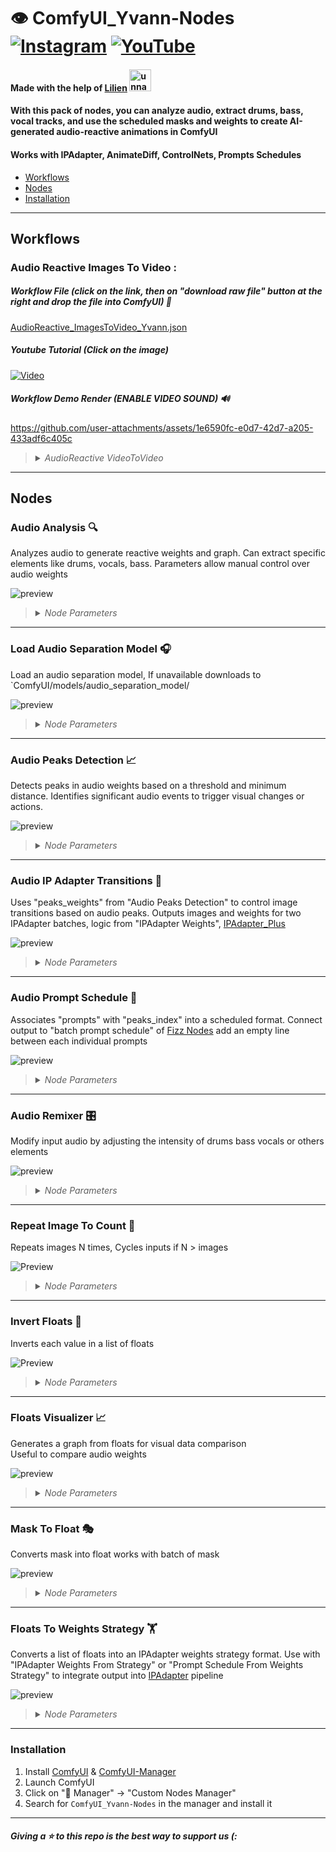 # 👁️ ComfyUI_Yvann-Nodes  [![Instagram](https://img.shields.io/badge/yvann.mp4-white?style=for-the-badge&logo=instagram&logoColor=E4405F)](https://www.instagram.com/yvann.mp4/) [![YouTube](https://img.shields.io/badge/yvann.mp4-white?style=for-the-badge&logo=youtube&logoColor=FF0000)](https://www.youtube.com/channel/yvann.mp4)

#### Made with the help of [Lilien](https://x.com/Lilien_RIG) <a href="https://x.com/Lilien_RIG"><img src="https://github.com/user-attachments/assets/26a483b9-cfe6-4666-af0d-52d40ee65dcf" alt="unnamed" width="35"></a>

#### **With this pack of nodes, you can analyze audio, extract drums, bass, vocal tracks, and use the scheduled masks and weights to create AI-generated audio-reactive animations in ComfyUI**

#### **Works with IPAdapter, AnimateDiff, ControlNets, Prompts Schedules**

- [Workflows](#Workflows)
- [Nodes](#Nodes)
- [Installation](#Installation)

--- 

## Workflows


### Audio Reactive Images To Video :

##### Workflow File (click on the link, then on "download raw file" button at the right and drop the file into ComfyUI) 📜
[AudioReactive_ImagesToVideo_Yvann.json](WORKFLOW_AUDIO_REACTIVE/AudioReactive_ImagesToVideo_Yvann.json)

##### Youtube Tutorial (Click on the image)
[![Video](https://img.youtube.com/vi/O2s6NseXlMc/maxresdefault.jpg)](https://www.youtube.com/watch?v=O2s6NseXlMc)

##### Workflow Demo Render *(ENABLE VIDEO SOUND)* 🔊

https://github.com/user-attachments/assets/1e6590fc-e0d7-42d7-a205-433adf6c405c

><details>
>  <summary><i>AudioReactive VideoToVideo</i></summary>
>
>##### Workflow File (click on the link, then on "download raw file" button at the right and drop the file into ComfyUI) 📜
>[AudioReactive_VideoToVideo_Yvann.json](./WORKFLOW_AUDIO_REACTIVE/AudioReactive_VideoToVideo_Yvann.json)
>
>##### Workflow Demo Render *(ENABLE VIDEO SOUND)* 🔊
>
>https://github.com/user-attachments/assets/6b0aa544-aa20-4257-b6be-28673082c7ef
>
>##### Youtube Tutorial (Click on the image)
>[![Video](https://img.youtube.com/vi/BiQHWKP3q0c/maxresdefault.jpg)](https://www.youtube.com/watch?v=BiQHWKP3q0c)
>##### Workflow Preview
>![videotovideo](https://github.com/user-attachments/assets/62dd4443-2e7d-48b5-aa0a-6dd49e3f90ac)
>[CIVITAI Workflow Page](https://civitai.com/models/867298)
>
></details>

---

## Nodes

###  Audio Analysis 🔍

Analyzes audio to generate reactive weights and graph. Can extract specific elements like drums, vocals, bass. Parameters allow manual control over audio weights

![preview](https://github.com/user-attachments/assets/4959a654-d1d1-478a-ac42-8068de32d581)

><details>
>  <summary><i>Node Parameters</i></summary>
>
> - **audio_sep_model**: Loaded model from "Load Audio Separation Model"
> - **audio**: Input audio file
> - **batch_size**: Number of frames to associate with audio weights
> - **fps**: Frames per second for processing audio weights
> 
> **Parameters:**
> 
> - **analysis_mode**: Select audio component to analyze
> - **threshold**: Minimum weight value to pass through
> - **multiply**: Amplification factor for weights before normalization
> 
> **Outputs:**
> 
> - **graph_audio**: Graph image of audio weights over frames
> - **processed_audio**: Separated or processed audio (e.g., drums vocals)
> - **original_audio**: Original unmodified audio input
> - **audio_weights**: List of audio-reactive weights based on processed audio
>
></details>

---

###  Load Audio Separation Model 🎧

Load an audio separation model, If unavailable downloads to `ComfyUI/models/audio_separation_model/

![preview](https://github.com/user-attachments/assets/7fb58067-a79b-4a53-9ae5-524a04ed37b6)

><details>
>  <summary><i>Node Parameters</i></summary>
> 
>   - **model**: Audio separation model to load
>   - [HybridDemucs](https://github.com/facebookresearch/demucs): Most accurate fastest and lightweight
>   - [OpenUnmix](https://github.com/sigsep/open-unmix-pytorch): Alternative model
> 
> **Outputs:**
> 
>   - **audio_sep_model**: Loaded audio separation model<br>
>   Connect it to "Audio Analysis" or "Audio Remixer"

></details>

---
###  Audio Peaks Detection 📈

Detects peaks in audio weights based on a threshold and minimum distance. Identifies significant audio events to trigger visual changes or actions.

![preview](https://github.com/user-attachments/assets/e5f66608-bb91-443b-9478-707eba48e521)

><details>
>  <summary><i>Node Parameters</i></summary>
>
>   - **peaks_threshold**: Threshold for peak detection
>   - **min_peaks_distance**: Minimum frames between consecutive peaks help remove close unwanted peaks around big peaks
>   
>   **Outputs:**
>   
>   - **peaks_weights**: Binary list indicating peak presence (1 for peak 0 otherwise)
>   - **peaks_alternate_weights**: Alternating binary list based on detected peaks
>   - **peaks_index**: String of peak indices
>   - **peaks_count**: Total number of detected peaks
>   - **graph_peaks**: Visualization image of detected peaks over audio weights
>
></details>

---

###  Audio IP Adapter Transitions 🔄

Uses "peaks_weights" from "Audio Peaks Detection" to control image transitions based on audio peaks. Outputs images and weights for two IPAdapter batches, logic from "IPAdapter Weights", [IPAdapter_Plus](https://github.com/cubiq/ComfyUI_IPAdapter_plus)

![preview](https://github.com/user-attachments/assets/60204704-5916-44a3-a33b-c99b1732f189)

><details>
>  <summary><i>Node Parameters</i></summary>
>   - **images**: Batch of images for transitions, Loops images to match peak count
>   - **peaks_weights**: List of audio peaks from "Audio Peaks Detection"
>   
>   **Parameters:**
>   
>   - **blend_mode**: transition method applied to weights
>   - **transitions_length**: Frames used to blend between images
>   - **min_IPA_weight**: Minimum weight applied by IPAdapter per frame
>   - **max_IPA_weight**: Maximum weight applied by IPAdapter per frame
>   
>   **Outputs:**
>   
>   - **image_1**: Starting image for transition Connect to first IPAdapter batch "image"
>   - **weights**: Blending weights for transitions Connect to first IPAdapter batch "weight"
>   - **image_2**: Ending image for transition Connect to second IPAdapter batch "image"
>   - **weights_invert**: Inversed weights Connect to second IPAdapter batch "weight"
>   - **graph_transitions**: Visualization of weight transitions over frames
></details>

---
###  Audio Prompt Schedule 📝

Associates "prompts" with "peaks_index" into a scheduled format. Connect output to "batch prompt schedule" of [Fizz Nodes](https://github.com/FizzleDorf/ComfyUI_FizzNodes) add an empty line between each individual prompts

![preview](https://github.com/user-attachments/assets/cec2ad2a-94c4-44df-a12a-f4d4509cefb1)

><details>
>  <summary><i>Node Parameters</i></summary>
>   - **peaks_index**: frames where peaks occurs from "Audio Peaks Detections" 
>   - **prompts**: Multiline string of prompts for each index
>   
>   **Outputs:**
>   
>   - **prompt_schedule**: String mapping each audio index to a prompt
></details>

---

###  Audio Remixer 🎛️

Modify input audio by adjusting the intensity of drums bass vocals or others elements

![preview](https://github.com/user-attachments/assets/ada877fa-baa8-447d-bbad-5c30ac6cdadb)

><details>
>  <summary><i>Node Parameters</i></summary>
>   - **audio_sep_model**: Loaded model from "Load Audio Separation Model"
>   - **audio**: Input audio file
>   
>   **Parameters:**
>   
>   - **bass_volume**: Adjusts bass volume
>   - **drums_volume**: Adjusts drums volume
>   - **others_volume**: Adjusts others elements' volume
>   - **vocals_volume**: Adjusts vocals volume
>   
>   **Outputs:**
>   
>   - **merged_audio**: Composition of separated tracks with applied modifications
></details>

---
###  Repeat Image To Count 🔁

Repeats images N times, Cycles inputs if N > images

![Preview](https://github.com/user-attachments/assets/3fa1059e-2aed-4375-b5d2-de850f6cd8c6)

><details>
>  <summary><i>Node Parameters</i></summary>
>   - **mask**: Mask input to convert
>   
>   **Outputs:**
>   
>   - **float**: Float value
></details>

---
###  Invert Floats 🔄

Inverts each value in a list of floats

![Preview](https://github.com/user-attachments/assets/bb90cc61-dbbc-42cd-bc26-55f25efbb6aa)

><details>
>  <summary><i>Node Parameters</i></summary>
>
>  - **floats**: List of float values to invert.
>
>  **Outputs**:
>  - **inverted_floats**: Inverted list of float values.
>
></details>

---

###  Floats Visualizer 📈

Generates a graph from floats for visual data comparison<br>
Useful to compare audio weights

![preview](https://github.com/user-attachments/assets/615cf287-e7d6-4dce-92f9-3d691aae43af)

><details>
>  <summary><i>Node Parameters</i></summary>
>
>   - **floats**: Primary list of floats to visualize
>   - **floats_optional1**: (Optional) Second list of floats
>   - **floats_optional2**: (Optional) Third list of floats
>   
>   **Parameters:**
>   
>   - **title**: Graph title
>   - **x_label**: Label for the x-axis
>   - **y_label**: Label for the y-axis
>   
>   **Outputs:**
>   
>   - **visual_graph**: Visual graph of provided floats
></details>

---
###  Mask To Float 🎭

Converts mask into float works with batch of mask

![preview](https://github.com/user-attachments/assets/159f2a19-d8b3-4064-b416-07a17cc32ef0)

><details>
>  <summary><i>Node Parameters</i></summary>
>
>  - **mask**: Mask input to convert.
>
>  **Outputs**:
>  - **float**: Float value representing the average value of the mask.
>
></details>

---
###  Floats To Weights Strategy 🏋️

Converts a list of floats into an IPAdapter weights strategy format. Use with "IPAdapter Weights From Strategy" or "Prompt Schedule From Weights Strategy" to integrate output into [IPAdapter](https://github.com/cubiq/ComfyUI_IPAdapter_plus) pipeline

![preview](https://github.com/user-attachments/assets/a9899ea9-c67f-42a2-8040-2af8a2744849)

><details>
>  <summary><i>Node Parameters</i></summary>
>   
>   **Inputs:**
>   
>   - **floats**: List of float values to convert
>   
>   **Outputs:**
>   
>   - **WEIGHTS_STRATEGY**: Dictionary of the weights strategy

---

### Installation
1. Install [ComfyUI](https://github.com/comfyanonymous/ComfyUI) & [ComfyUI-Manager](https://github.com/ltdrdata/ComfyUI-Manager)
2. Launch ComfyUI
3. Click on "🧩 Manager" -> "Custom Nodes Manager"
4. Search for `ComfyUI_Yvann-Nodes` in the manager and install it

---
#### *Giving a ⭐ to this repo is the best way to support us (:*
